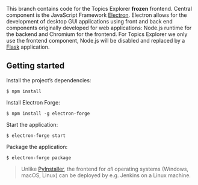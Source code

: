 This branch contains code for the Topics Explorer **frozen** frontend. Central component is the JavaScript Framework [Electron](https://electronjs.org/). Electron allows for the development of desktop GUI applications using front and back end components originally developed for web applications: Node.js runtime for the backend and Chromium for the frontend. For Topics Explorer we only use the frontend component, Node.js will be disabled and replaced by a [Flask](http://flask.pocoo.org/) application.


## Getting started
Install the project’s dependencies:

```
$ npm install
```

Install Electron Forge:

```
$ npm install -g electron-forge
```

Start the application:

```
$ electron-forge start
```

Package the application:

```
$ electron-forge package
```

> Unlike [PyInstaller](https://www.pyinstaller.org/), the frontend for _all_ operating systems (Windows, macOS, Linux) can be deployed by e.g. Jenkins on a Linux machine.
